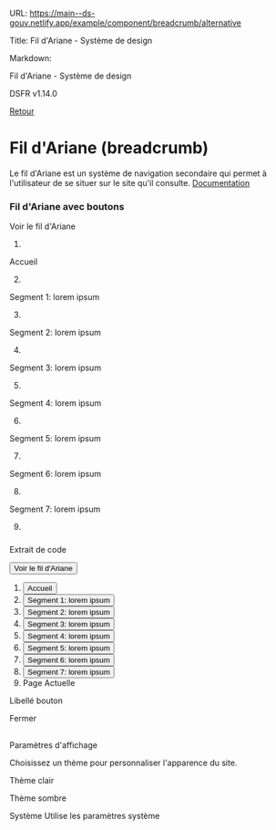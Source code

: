 URL:
https://main--ds-gouv.netlify.app/example/component/breadcrumb/alternative

Title:
Fil d'Ariane - Système de design

Markdown:

Fil d'Ariane - Système de design


DSFR v1.14.0


[Retour](../)


# Fil d'Ariane (breadcrumb)


Le fil d'Ariane est un système de navigation secondaire qui permet à l'utilisateur de se situer sur le site qu'il consulte.
[Documentation](https://www.systeme-de-design.gouv.fr/elements-d-interface/composants/fil-d-ariane)


### Fil d'Ariane avec boutons


Voir le fil d'Ariane


1.
Accueil


2.
Segment 1: lorem ipsum


3.
Segment 2: lorem ipsum


4.
Segment 3: lorem ipsum


5.
Segment 4: lorem ipsum


6.
Segment 5: lorem ipsum


7.
Segment 6: lorem ipsum


8.
Segment 7: lorem ipsum


9.


###
Extrait de code


<nav role="navigation" class="fr-breadcrumb" aria-label="vous êtes ici :">
<button type="button" class="fr-breadcrumb__button" aria-expanded="false" aria-controls="breadcrumb-3727">Voir le fil d'Ariane</button>
<div class="fr-collapse" id="breadcrumb-3727">
<ol class="fr-breadcrumb__list">
<li>
<button class="fr-breadcrumb__link" type="button" id="breadcrumb-3719">Accueil</button>
</li>
<li>
<button class="fr-breadcrumb__link" type="button" id="breadcrumb-3720">Segment 1: lorem ipsum</button>
</li>
<li>
<button class="fr-breadcrumb__link" type="button" id="breadcrumb-3721">Segment 2: lorem ipsum</button>
</li>
<li>
<button class="fr-breadcrumb__link" type="button" id="breadcrumb-3722">Segment 3: lorem ipsum</button>
</li>
<li>
<button class="fr-breadcrumb__link" type="button" id="breadcrumb-3723">Segment 4: lorem ipsum</button>
</li>
<li>
<button class="fr-breadcrumb__link" type="button" id="breadcrumb-3724">Segment 5: lorem ipsum</button>
</li>
<li>
<button class="fr-breadcrumb__link" type="button" id="breadcrumb-3725">Segment 6: lorem ipsum</button>
</li>
<li>
<button class="fr-breadcrumb__link" type="button" id="breadcrumb-3726">Segment 7: lorem ipsum</button>
</li>
<li>
<a class="fr-breadcrumb__link" aria-current="page">Page Actuelle</a>
</li>
</ol>
</div>
</nav>


Libellé bouton


Fermer


##
Paramètres d'affichage


Choisissez un thème pour personnaliser l'apparence du site.


Thème clair


Thème sombre


Système
Utilise les paramètres système
